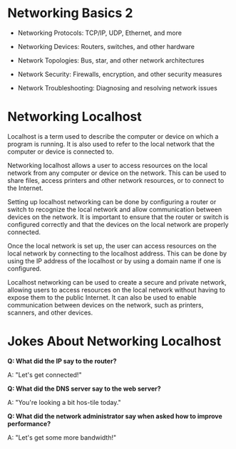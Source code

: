 # Networking Basics 2

* Networking Protocols: TCP/IP, UDP, Ethernet, and more

* Networking Devices: Routers, switches, and other hardware

* Network Topologies: Bus, star, and other network architectures

* Network Security: Firewalls, encryption, and other security measures

* Network Troubleshooting: Diagnosing and resolving network issues


# Networking Localhost



Localhost is a term used to describe the computer or device on which a program is running. It is also used to refer to the local network that the computer or device is connected to. 



Networking localhost allows a user to access resources on the local network from any computer or device on the network. This can be used to share files, access printers and other network resources, or to connect to the Internet. 



Setting up localhost networking can be done by configuring a router or switch to recognize the local network and allow communication between devices on the network. It is important to ensure that the router or switch is configured correctly and that the devices on the local network are properly connected.



Once the local network is set up, the user can access resources on the local network by connecting to the localhost address. This can be done by using the IP address of the localhost or by using a domain name if one is configured.



Localhost networking can be used to create a secure and private network, allowing users to access resources on the local network without having to expose them to the public Internet. It can also be used to enable communication between devices on the network, such as printers, scanners, and other devices.

# Jokes About Networking Localhost



**Q: What did the IP say to the router?**



A: "Let's get connected!"



**Q: What did the DNS server say to the web server?**



A: "You're looking a bit hos-tile today."



**Q: What did the network administrator say when asked how to improve performance?**



A: "Let's get some more bandwidth!"

